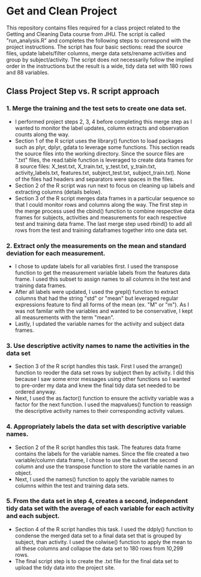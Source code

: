 # Get and Clean Project
This repository contains files required for a class project related to the Getting and Cleaning Data course from JHU. The script is called "run_analysis.R" and completes the following steps to correspond with the project instructions.  The script has four basic sections: read the source files, update labels/filter columns, merge data sets/rename activities and group by subject/activity.  The script does not necessarily follow the implied order in the instructions but the result is a wide, tidy data set with 180 rows and 88 variables.

## Class Project Step vs. R script approach
### 1. Merge the training and the test sets to create one data set.
* I performed project steps 2, 3, 4 before completing this merge step as I wanted to monitor the label updates, column extracts and observation counts along the way. 
* Section 1 of the R script uses the library() function to load packages such as plyr, dplyr, gdata to leverage some functions. This section reads the source files into the working directory. Since the source files are ".txt" files, the read.table function is leveraged to create data frames for 8 source files: X_test.txt, X_train.txt, y_test.txt, y_train.txt, activity_labels.txt, features.txt, subject_test.txt, subject_train.txt). None of the files had headers and separators were spaces in the files.
* Section 2 of the R script was run next to focus on cleaning up labels and extracting columns (details below).
* Section 3 of the R script merges data frames in a particular sequence so that I could monitor rows and columns along the way. The first step in the merge process used the cbind() function to combine respective data frames for subjects, activities and measurements for each respective test and training data frame. The last merge step used rbind() to add all rows from the test and training dataframes together into one data set.
  
### 2. Extract only the measurements on the mean and standard deviation for each measurement. 
* I chose to update labels for all variables first. I used the transpose function to get the measurement variable labels from the features data frame. I used this subset to assign names to all columns in the test and training data frames.
* After all labels were updated, I used the grepl() function to extract columns that had the string "std" or "mean" but leveraged regular expressions feature to find all forms of the mean (ex. "M" or "m"). As I was not familar with the variables and wanted to be conservative, I kept all measurements with the term "mean".
* Lastly, I updated the variable names for the activity and subject data frames.

### 3. Use descriptive activity names to name the activities in the data set
*  Section 3 of the R script handles this task. First I used the arrange() function to reoder the data set rows by subject then by activity. I did this because I saw some error messages using other functions so I wanted to pre-order my data and knew the final tidy data set needed to be ordered anyway.
* Next, I used the as.factor() function to ensure the activity variable was a factor for the next function. I used the mapvalues() function to reassign the descriptive activity names to their corresponding activity values.

### 4. Appropriately labels the data set with descriptive variable names. 
* Section 2 of the R script handles this task. The features data frame contains the labels for the variable names. Since the file created a two variable/column data frame, I chose to use the subset the second column and use the transpose function to store the variable names in an object. 
* Next, I used the names() function to apply the variable names to columns within the test and training data sets.

### 5. From the data set in step 4, creates a second, independent tidy data set with the average of each variable for each activity and each subject.
* Section 4 of the R script handles this task. I used the ddply() function to condense the merged data set to a final data set that is grouped by subject, than activity.  I used the colwise() function to apply the mean to all these columns and collapse the data set to 180 rows from 10,299 rows.
* The final script step is to create the .txt file for the final data set to upload the tidy data into the project site.
